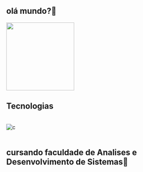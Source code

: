 ## olá mundo?🦄

<div>
<img height="180em" src="https://github-readme-stats.vercel.app/api?username=SEMPAI&show_icons=true&theme=dracula&include_all_commits=true&count_private=true"/>

## Tecnologias 

<div style="display: inline_block"><br/>
<img align="center"alt="c" src="https://img.shields.io/badge/C-00599C?style=for-the-badge&logo=c&logoColor=white"/>
</div></br/>

##             cursando faculdade de Analises e Desenvolvimento de Sistemas👾
